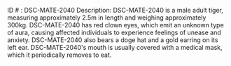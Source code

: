 ID # : DSC-MATE-2040
Description: DSC-MATE-2040 is a male adult tiger, measuring approximately 2.5m in length and weighing approximately 300kg. DSC-MATE-2040 has red clown eyes, which emit an unknown type of aura, causing affected individuals to experience feelings of unease and anxiety. DSC-MATE-2040 also bears a doge hat and a gold earring on its left ear. DSC-MATE-2040's mouth is usually covered with a medical mask, which it periodically removes to eat.